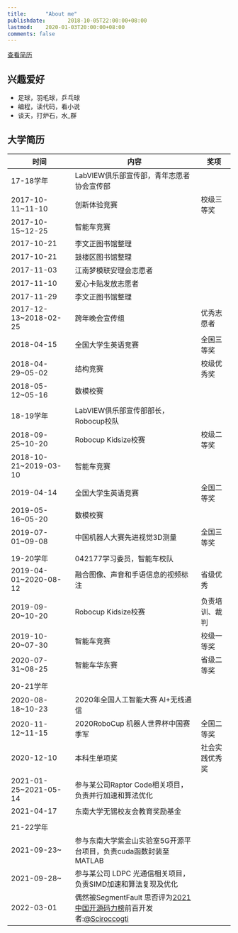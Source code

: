 ```yaml
---
title:      "About me"
publishdate:       2018-10-05T22:00:00+08:00
lastmod:    2020-01-03T20:00:00+08:00
comments: false
---
```


[查看简历](https://1drv.ms/b/s!AjrAeqZd99XDwUTynTL6FAG8Tpqs?e=W5OO87)

## 兴趣爱好

*   足球，羽毛球，乒乓球
*   编程，读代码，看小说
*   谈天，打炉石，水_群

## 大学简历

|时间|内容|奖项|
|---|---|---|
|17-18学年|LabVIEW俱乐部宣传部，青年志愿者协会宣传部|
|2017-10-11~11-10|创新体验竞赛|校级三等奖|
|2017-10-15~12-25|智能车竞赛|
|2017-10-21|李文正图书馆整理|
|2017-10-21|鼓楼区图书馆整理|
|2017-11-03|江南梦模联安理会志愿者|
|2017-11-10|爱心卡贴发放志愿者|
|2017-11-29|李文正图书馆整理|
|2017-12-13~2018-02-25|跨年晚会宣传组|优秀志愿者|
|2018-04-15|全国大学生英语竞赛|全国三等奖|
|2018-04-29~05-02|结构竞赛|校级优秀奖|
|2018-05-12~05-16|数模校赛|
||||
|18-19学年|LabVIEW俱乐部宣传部部长，Robocup校队|
|2018-09-25~10-20|Robocup Kidsize校赛|校级二等奖|
|2018-10-21~2019-03-10|智能车竞赛|
|2019-04-14|全国大学生英语竞赛|全国二等奖|
|2019-05-16~05-20|数模校赛|
|2019-07-01~09-08|中国机器人大赛先进视觉3D测量|全国三等奖|
||||
|19-20学年|042177学习委员，智能车校队|
|2019-04-01~2020-08-12|融合图像、声音和手语信息的视频标注|省级优秀|
|2019-09-20~10-20|Robocup Kidsize校赛|负责培训、裁判|
|2019-10-20~07-30|智能车竞赛|校级一等奖|
|2020-07-31~08-25|智能车华东赛|省级二等奖|
||||
|20-21学年||
|2020-08-18~10-23|2020年全国人工智能大赛 AI+无线通信||
|2020-11-12~11-15|2020RoboCup 机器人世界杯中国赛季军|全国二等奖|
|2020-12-10|本科生单项奖|社会实践优秀奖|
|2021-01-25~2021-05-14|参与某公司Raptor Code相关项目，负责并行加速和算法优化|
|2021-04-17|东南大学无锡校友会教育奖励基金||
|||
|21-22学年||
|2021-09-23~|参与东南大学紫金山实验室5G开源平台项目，负责cuda函数封装至MATLAB|
|2021-09-28~|参与某公司 LDPC 光通信相关项目，负责SIMD加速和算法复现及优化|
|2022-03-01|偶然被SegmentFault 思否评为[2021中国开源码力榜](https://segmentfault.com/a/1190000041478447)前百开发者:[@Sciroccogti](https://github.com/OpenSourceWin/OpenSourceWin.github.io/blob/175734a692c565aa3aab967905ddbd7b5e7f6902/source/Sciroccogti/index.md)|
